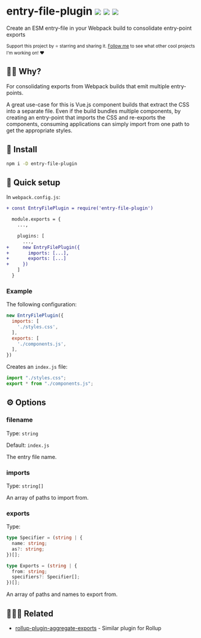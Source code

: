 # entry-file-plugin <a href="https://npm.im/entry-file-plugin"><img src="https://badgen.net/npm/v/entry-file-plugin"></a> <a href="https://npm.im/entry-file-plugin"><img src="https://badgen.net/npm/dm/entry-file-plugin"></a> <a href="https://packagephobia.now.sh/result?p=entry-file-plugin"><img src="https://packagephobia.now.sh/badge?p=entry-file-plugin"></a>

Create an ESM entry-file in your Webpack build to consolidate entry-point exports

<sub>Support this project by ⭐️ starring and sharing it. [Follow me](https://github.com/privatenumber) to see what other cool projects I'm working on! ❤️</sub>

## 🙋‍♂️ Why?
For consolidating exports from Webpack builds that emit multiple entry-points.

A great use-case for this is Vue.js component builds that extract the CSS into a separate file. Even if the build bundles multiple components, by creating an entry-point that imports the CSS and re-exports the components, consuming applications can simply import from one path to get the appropriate styles.

## 🚀 Install
```sh
npm i -D entry-file-plugin
```

## 🚦 Quick setup

In `webpack.config.js`:

```diff
+ const EntryFilePlugin = require('entry-file-plugin')

  module.exports = {
    ...,

    plugins: [
      ...,
+     new EntryFilePlugin({
+       imports: [...], 
+       exports: [...]
+     })
    ]
  }
```

### Example
The following configuration:
```js
new EntryFilePlugin({
  imports: [
    './styles.css',
  ],
  exports: [
    './components.js',
  ],
})
```

Creates an `index.js` file:
```js
import "./styles.css";
export * from "./components.js";
```

## ⚙️ Options
### filename
Type: `string`

Default: `index.js`

The entry file name.

### imports
Type: `string[]`


An array of paths to import from.

### exports
Type:

```ts
type Specifier = (string | {
  name: string;
  as?: string;
})[];

type Exports = (string | {
  from: string;
  specifiers?: Specifier[];
})[];
```

An array of paths and names to export from.


## 👨‍👩‍👧 Related

- [rollup-plugin-aggregate-exports](https://github.com/privatenumber/rollup-plugin-aggregate-exports) - Similar plugin for Rollup

